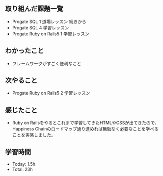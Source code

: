 ## 取り組んだ課題一覧
- Progate SQL 1 道場レッスン 続きから
- Progate SQL 4 学習レッスン
- Progate Ruby on Rails5 1 学習レッスン
## わかったこと
- フレームワークがすごく便利なこと
## 次やること
- Progate Ruby on Rails5 2 学習レッスン
## 感じたこと
- Ruby on Railsをやるとこれまで学習してきたHTMLやCSSが出てきたので、Happiness Chainのロードマップ通り進めれば無駄なく必要なことを学べることを実感しました。
## 学習時間
- Today: 1.5h
- Total: 23h

